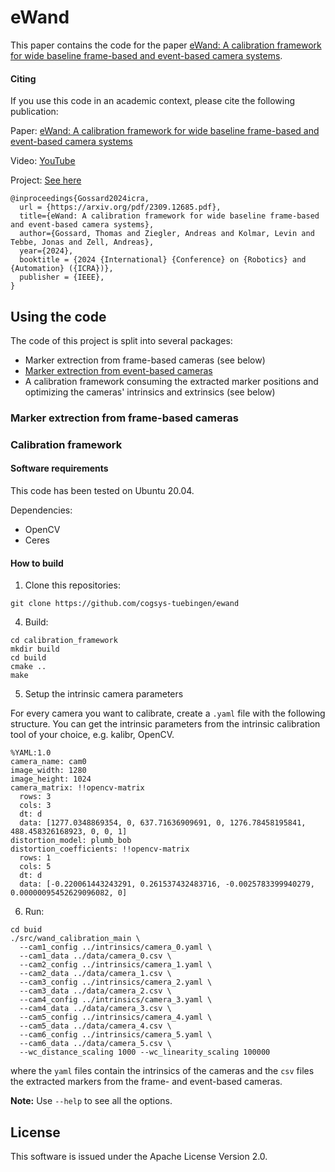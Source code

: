 # eWand

This paper contains the code for the paper [eWand: A calibration framework for wide baseline frame-based and event-based camera systems](https://cogsys-tuebingen.github.io/ewand/).

#### Citing

If you use this code in an academic context, please cite the following publication:

Paper: [eWand: A calibration framework for wide baseline frame-based and event-based camera systems](https://arxiv.org/pdf/2309.12685.pdf)

Video: [YouTube](https://youtu.be/Yd_Bsltdfi4)

Project: [See here](https://cogsys-tuebingen.github.io/ewand/)

```
@inproceedings{Gossard2024icra,
  url = {https://arxiv.org/pdf/2309.12685.pdf},
  title={eWand: A calibration framework for wide baseline frame-based and event-based camera systems},
  author={Gossard, Thomas and Ziegler, Andreas and Kolmar, Levin and Tebbe, Jonas and Zell, Andreas},
  year={2024},
  booktitle = {2024 {International} {Conference} on {Robotics} and {Automation} ({ICRA})},
  publisher = {IEEE},
}
```

## Using the code

The code of this project is split into several packages:

* Marker extrection from frame-based cameras (see below)
* [Marker extrection from event-based cameras](https://github.com/cogsys-tuebingen/eb_marker_extraction)
* A calibration framework consuming the extracted marker positions and optimizing the cameras' intrinsics and extrinsics (see below)

### Marker extrection from frame-based cameras


### Calibration framework

#### Software requirements

This code has been tested on Ubuntu 20.04.

Dependencies:
- OpenCV
- Ceres

#### How to build

1. Clone this repositories:
```
git clone https://github.com/cogsys-tuebingen/ewand
```


4. Build:
```
cd calibration_framework
mkdir build
cd build
cmake ..
make
```

5. Setup the intrinsic camera parameters

For every camera you want to calibrate, create a `.yaml` file with the following structure. You can get the intrinsic parameters from the intrinsic calibration tool of your choice, e.g. kalibr, OpenCV.

```
%YAML:1.0
camera_name: cam0
image_width: 1280
image_height: 1024
camera_matrix: !!opencv-matrix
  rows: 3
  cols: 3
  dt: d
  data: [1277.0348869354, 0, 637.71636909691, 0, 1276.78458195841, 488.458326168923, 0, 0, 1]
distortion_model: plumb_bob
distortion_coefficients: !!opencv-matrix
  rows: 1
  cols: 5
  dt: d
  data: [-0.220061443243291, 0.261537432483716, -0.0025783399940279, 0.00000095452629096082, 0]
```

6. Run:

```
cd buid
./src/wand_calibration_main \
  --cam1_config ../intrinsics/camera_0.yaml \
  --cam1_data ../data/camera_0.csv \
  --cam2_config ../intrinsics/camera_1.yaml \
  --cam2_data ../data/camera_1.csv \
  --cam3_config ../intrinsics/camera_2.yaml \
  --cam3_data ../data/camera_2.csv \
  --cam4_config ../intrinsics/camera_3.yaml \
  --cam4_data ../data/camera_3.csv \
  --cam5_config ../intrinsics/camera_4.yaml \
  --cam5_data ../data/camera_4.csv \
  --cam6_config ../intrinsics/camera_5.yaml \
  --cam6_data ../data/camera_5.csv \
  --wc_distance_scaling 1000 --wc_linearity_scaling 100000
```

where the `yaml` files contain the intrinsics of the cameras and the `csv` files the extracted markers from the frame- and event-based cameras.

**Note:** Use `--help` to see all the options.

## License

This software is issued under the Apache License Version 2.0.
